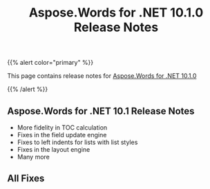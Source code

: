 ﻿---
title: Aspose.Words for .NET 10.1.0 Release Notes
articleTitle: Aspose.Words for .NET 10.1.0 Release Notes
linktitle: Aspose.Words for .NET 10.1.0 Release Notes
description: "Aspose.Words for .NET 10.1.0 Release Notes – the latest updates and fixes."
type: docs
weight: 70
url: /net/aspose-words-for-net-10-1-0-release-notes/
---

{{% alert color="primary" %}}

This page contains release notes for [Aspose.Words for .NET 10.1.0](https://downloads.aspose.com/words/net/new-releases/aspose.words-for-.net-10.1.0/)

{{% /alert %}}

## Aspose.Words for .NET 10.1 Release Notes

- More fidelity in TOC calculation
- Fixes in the field update engine
- Fixes to left indents for lists with list styles
- Fixes in the layout engine
- Many more
## All Fixes
